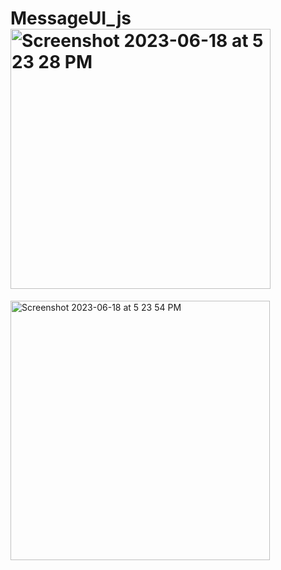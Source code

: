 # MessageUI_js<img width="416" alt="Screenshot 2023-06-18 at 5 23 28 PM" src="https://github.com/Deepom5/MessageUI_js/assets/64247104/b173ed64-790f-4b33-96b0-d0c60ca75ed4">
<img width="415" alt="Screenshot 2023-06-18 at 5 23 54 PM" src="https://github.com/Deepom5/MessageUI_js/assets/64247104/d1fe87b1-fa0c-44bc-813e-ae3422684815">
